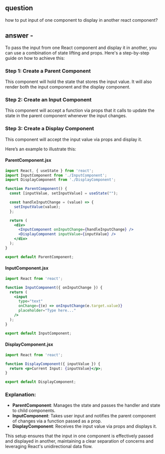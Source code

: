 ## question
how to put input of one component to display in another react component?
## answer -
To pass the input from one React component and display it in another, you can use a combination of state lifting and props. Here's a step-by-step guide on how to achieve this:
### Step 1: Create a Parent Component
This component will hold the state that stores the input value. It will also render both the input component and the display component.

### Step 2: Create an Input Component
This component will accept a function via props that it calls to update the state in the parent component whenever the input changes.

### Step 3: Create a Display Component
This component will accept the input value via props and display it.

Here’s an example to illustrate this:

#### ParentComponent.jsx
```jsx
import React, { useState } from 'react';
import InputComponent from './InputComponent';
import DisplayComponent from './DisplayComponent';

function ParentComponent() {
  const [inputValue, setInputValue] = useState("");

  const handleInputChange = (value) => {
    setInputValue(value);
  };

  return (
    <div>
      <InputComponent onInputChange={handleInputChange} />
      <DisplayComponent inputValue={inputValue} />
    </div>
  );
}

export default ParentComponent;
```

#### InputComponent.jsx
```jsx
import React from 'react';

function InputComponent({ onInputChange }) {
  return (
    <input
      type="text"
      onChange={(e) => onInputChange(e.target.value)}
      placeholder="Type here..."
    />
  );
}

export default InputComponent;
```

#### DisplayComponent.jsx
```jsx
import React from 'react';

function DisplayComponent({ inputValue }) {
  return <p>Current Input: {inputValue}</p>;
}

export default DisplayComponent;
```

### Explanation:
- **ParentComponent**: Manages the state and passes the handler and state to child components.
- **InputComponent**: Takes user input and notifies the parent component of changes via a function passed as a prop.
- **DisplayComponent**: Receives the input value via props and displays it.

This setup ensures that the input in one component is effectively passed and displayed in another, maintaining a clear separation of concerns and leveraging React's unidirectional data flow.
